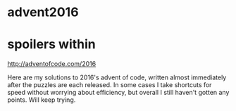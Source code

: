 # advent2016
# spoilers within

http://adventofcode.com/2016

Here are my solutions to 2016's advent of code, written almost immediately after the puzzles are each released. 
In some cases I take shortcuts for speed without worrying about efficiency, but overall I still haven't gotten any points. 
Will keep trying. 
